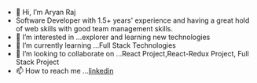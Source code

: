 - 👋 Hi, I’m Aryan Raj
- Software Developer with 1.5+ years' experience and having a great hold of web skills with good team management skills.
- 👀 I’m interested in ...explorer and learning new technologies
- 🌱 I’m currently learning ...Full Stack Technologies
- 💞️ I’m looking to collaborate on ...React Project,React-Redux Project, Full Stack Project
- 📫 How to reach me ...[linkedin](https://www.linkedin.com/in/aryan-r-722798126/)

<!---
aryan6098/aryan6098 is a ✨ special ✨ repository because its `README.md` (this file) appears on your GitHub profile.
You can click the Preview link to take a look at your changes.
--->
